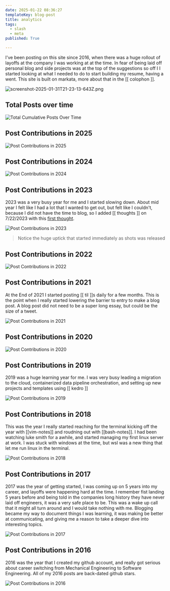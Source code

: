 ```yaml
---
date: 2025-01-22 08:36:27
templateKey: blog-post
title: analytics
tags:
  - slash
  - meta
published: True

---
```


I've been posting on this site since 2016, when there was a huge rollout of
layoffs at the company I was working at at the time.  In fear of being laid off
personal blog and side projects was at the top of the suggestions so off I
I started looking at what I needed to do to start building my resume, having a
went. This site is built on markata, more about that in the [[ colophon ]].

![screenshot-2025-01-31T21-23-13-643Z.png](https://dropper.wayl.one/api/file/7b6cf2c2-2299-4320-b58f-b0bebf2d0504.png)

## Total Posts over time

![Total Cumulative Posts Over Time](/total_posts_over_time.svg)

## Post Contributions in 2025

![Post Contributions in 2025](/contributions_2025.svg)

## Post Contributions in 2024

![Post Contributions in 2024](/contributions_2024.svg)

## Post Contributions in 2023

2023 was a very busy year for me and I started slowing down.  About mid year I
felt like I had a lot that I wanted to get out, but felt like I couldn't,
because I did not have the time to blog, so I added [[ thoughts ]] on 7/22/2023
with this [first thought](https://waylonwalker.com/thoughts-2/).

![Post Contributions in 2023](/contributions_2023.svg)

> Notice the huge uptick that started immediately as shots was released

## Post Contributions in 2022

![Post Contributions in 2022](/contributions_2022.svg)

## Post Contributions in 2021

At the End of 2021 I started posting [[ til ]]s daily for a few months.  This
is the point when I really started lowering the barrier to entry to make a blog
post.  A blog post did not need to be a super long essay, but could be the size
of a tweet.

![Post Contributions in 2021](/contributions_2021.svg)

## Post Contributions in 2020

![Post Contributions in 2020](/contributions_2020.svg)

## Post Contributions in 2019

2019 was a huge learning year for me.  I was very busy leading a migration to
the cloud, containerized data pipeline orchestration, and setting up new
projects and templates using [[ kedro ]]

![Post Contributions in 2019](/contributions_2019.svg)

## Post Contributions in 2018

This was the year I really started reaching for the terminal kicking off the
year with [[vim-notes]] and roudning out with [[bash-notes]].  I had been
watching luke smith for a awhile, and started managing my first linux server at
work.  I was stuck with windows at the time, but wsl was a new thing that let
me run linux in the terminal.

![Post Contributions in 2018](/contributions_2018.svg)

## Post Contributions in 2017

2017 was the year of getting started, I was coming up on 5 years into my
career, and layoffs were happening hard at the time.  I remember fist landing 5
years before and being told in the companies long history they have never laid
off engineers, it was a very safe place to be.  This was a wake up call that it
might all turn around and I would take nothing with me.  Blogging became my way
to document things I was learning, it was making be better at communicating,
and giving me a reason to take a deeper dive into interesting topics.

![Post Contributions in 2017](/contributions_2017.svg)

## Post Contributions in 2016

2016 was the year that I created my github account, and really got serious
about career switching from Mechanical Engineering to Software Engineering.
All of my 2016 posts are back-dated github stars.


![Post Contributions in 2016](/contributions_2016.svg)
